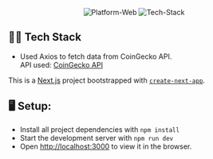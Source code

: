 <p align="center">
	<img src="https://img.shields.io/badge/Platform-Web-brightgreen" alt="Platform-Web">
  	<img src="https://img.shields.io/badge/Tech%20Stack-Nuxt.js%20JS%2C%20TypeScript%2C%20CSS%2C%20CoinGecko%20API-red" alt="Tech-Stack">
</p>

## :technologist: Tech Stack

- Used Axios to fetch data from CoinGecko API.<br>
  API used: [CoinGecko API](https://www.coingecko.com/en/api)

This is a [Next.js](https://nextjs.org/) project bootstrapped with [`create-next-app`](https://github.com/vercel/next.js/tree/canary/packages/create-next-app).

## :desktop_computer: Setup:

- Install all project dependencies with `npm install`
- Start the development server with `npm run dev`
- Open [http://localhost:3000](http://localhost:3000) to view it in the browser.
